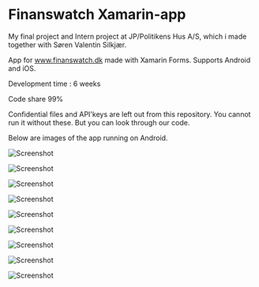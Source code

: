 # Finanswatch Xamarin-app
My final project and Intern project at JP/Politikens Hus A/S, which i made together with Søren Valentin Silkjær.

App for www.finanswatch.dk made with Xamarin Forms. Supports Android and iOS.

Development time : 6 weeks

Code share 99%

Confidential files and API'keys are left out from this repository. You cannot run it without these. But you can look through our code.

Below are images of the app running on Android.

![Screenshot](images/Frontpage.png)

![Screenshot](images/Menu.png)

![Screenshot](images/LatestNews.png)

![Screenshot](images/Login.png)

![Screenshot](images/Saved.png)

![Screenshot](images/Sektion.png)

![Screenshot](images/Article.png)

![Screenshot](images/RelatedArticles.png)

![Screenshot](images/ShareArticle.png)

